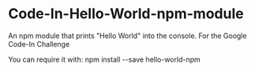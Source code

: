 # Code-In-Hello-World-npm-module
An npm module that prints "Hello World" into the console. For the Google Code-In Challenge

You can require it with: npm install --save hello-world-npm
